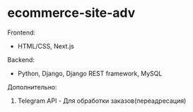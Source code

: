 # ecommerce-site-adv

Frontend:
- HTML/CSS, Next.js

Backend:
- Python, Django, Django REST framework, MySQL

Дополнительно:

 1) Telegram API - Для обработки заказов(переадресация)

